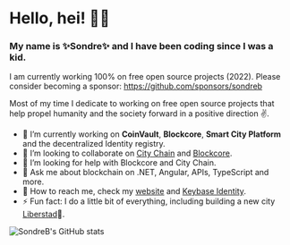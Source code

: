 # Hello, hei! 💛🖤

### My name is ✨**Sondre**✨ and I have been coding since I was a kid.

I am currently working 100% on free open source projects (2022). Please consider becoming a sponsor: https://github.com/sponsors/sondreb

Most of my time I dedicate to working on free open source projects that help propel humanity and the society forward in a positive direction ✌️.

- 🔨 I’m currently working on **CoinVault**, **Blockcore**, **Smart City Platform** and the decentralized Identity registry.
- 👯 I’m looking to collaborate on [City Chain](https://www.city-chain.org/) and [Blockcore](https://www.blockcore.net/).
- 🤔 I’m looking for help with Blockcore and City Chain.
- 💬 Ask me about blockchain on .NET, Angular, APIs, TypeScript and more.
- 💌 How to reach me, check my [website](https://www.sondreb.com) and [Keybase Identity](https://keybase.io/sondreb).
- ⚡ Fun fact: I do a little bit of everything, including building a new city  [Liberstad](https://www.liberstad.com)🏡.

![SondreB's GitHub stats](https://github-readme-stats.vercel.app/api?username=sondreb&count_private=true&theme=dark)
